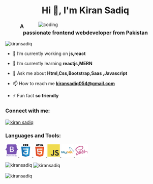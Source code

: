 <h1 align="center">Hi 👋, I'm Kiran Sadiq</h1>
<img align="right" alt="coding" width="400" src="https://data-science-blog.com/wp-content/uploads/2020/11/happy-coder.gif">

<h3 align="center">A passionate frontend webdeveloper from Pakistan</h3>

<p align="left"> <img src="https://komarev.com/ghpvc/?username=kiransadiq&label=Profile%20views&color=0e75b6&style=flat" alt="kiransadiq" /> </p>

- 🔭 I’m currently working on **js,react**

- 🌱 I’m currently learning **reactjs,MERN**

- 💬 Ask me about **Html,Css,Bootstrap,Saas ,Javascript**

- 📫 How to reach me **kiransadiq054@gmail.com**

- ⚡ Fun fact **so friendly**

<h3 align="left">Connect with me:</h3>
<p align="left">
<a href="https://fb.com/kiran sadiq" target="blank"><img align="center" src="https://raw.githubusercontent.com/rahuldkjain/github-profile-readme-generator/master/src/images/icons/Social/facebook.svg" alt="kiran sadiq" height="30" width="40" /></a>
</p>

<h3 align="left">Languages and Tools:</h3>
<p align="left"> <a href="https://getbootstrap.com" target="_blank" rel="noreferrer"> <img src="https://raw.githubusercontent.com/devicons/devicon/master/icons/bootstrap/bootstrap-plain-wordmark.svg" alt="bootstrap" width="40" height="40"/> </a> <a href="https://www.w3schools.com/css/" target="_blank" rel="noreferrer"> <img src="https://raw.githubusercontent.com/devicons/devicon/master/icons/css3/css3-original-wordmark.svg" alt="css3" width="40" height="40"/> </a> <a href="https://www.w3.org/html/" target="_blank" rel="noreferrer"> <img src="https://raw.githubusercontent.com/devicons/devicon/master/icons/html5/html5-original-wordmark.svg" alt="html5" width="40" height="40"/> </a> <a href="https://developer.mozilla.org/en-US/docs/Web/JavaScript" target="_blank" rel="noreferrer"> <img src="https://raw.githubusercontent.com/devicons/devicon/master/icons/javascript/javascript-original.svg" alt="javascript" width="40" height="40"/> </a> <a href="https://www.mysql.com/" target="_blank" rel="noreferrer"> <img src="https://raw.githubusercontent.com/devicons/devicon/master/icons/mysql/mysql-original-wordmark.svg" alt="mysql" width="40" height="40"/> </a> <a href="https://sass-lang.com" target="_blank" rel="noreferrer"> <img src="https://raw.githubusercontent.com/devicons/devicon/master/icons/sass/sass-original.svg" alt="sass" width="40" height="40"/> </a> </p>

<p><img align="left" src="https://github-readme-stats.vercel.app/api/top-langs?username=kiransadiq&show_icons=true&locale=en&layout=compact" alt="kiransadiq" /></p>

<p>&nbsp;<img align="center" src="https://github-readme-stats.vercel.app/api?username=kiransadiq&show_icons=true&locale=en" alt="kiransadiq" /></p>

<p><img align="center" src="https://github-readme-streak-stats.herokuapp.com/?user=kiransadiq&" alt="kiransadiq" /></p>


